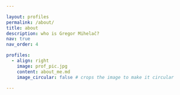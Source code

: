 ```yaml
---

layout: profiles
permalink: /about/
title: about
description: who is Gregor Mihelač?
nav: true
nav_order: 4

profiles:
  - align: right
    image: prof_pic.jpg
    content: about_me.md
    image_circular: false # crops the image to make it circular
    
---
```



